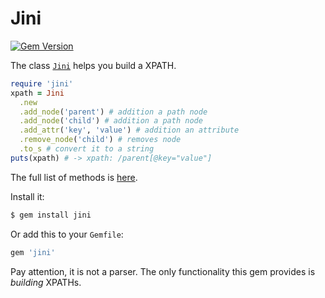 # Jini

[![Gem Version](https://badge.fury.io/rb/jini.svg)](https://badge.fury.io/rb/jini)

The class [`Jini`](https://www.rubydoc.info/gems/jini/0.0.7/Jini) helps you build a XPATH.

```ruby
require 'jini'
xpath = Jini
  .new
  .add_node('parent') # addition a path node
  .add_node('child') # addition a path node 
  .add_attr('key', 'value') # addition an attribute
  .remove_node('child') # removes node
  .to_s # convert it to a string
puts(xpath) # -> xpath: /parent[@key="value"]
```

The full list of methods is [here](https://www.rubydoc.info/gems/jini/0.0.7).

Install it:

```bash
$ gem install jini
```

Or add this to your `Gemfile`:

```bash
gem 'jini'
```

Pay attention, it is not a parser. The only functionality this gem provides
is _building_ XPATHs.
